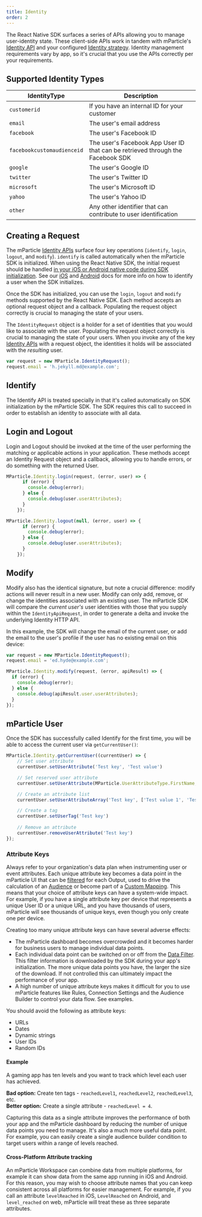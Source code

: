 ```yaml
---
title: Identity
order: 2
---
```


The React Native SDK surfaces a series of APIs allowing you to manage user-identity state. These client-side APIs work in tandem with mParticle's [Identity API](/developers/idsync/http-api/) and your configured [Identity strategy](/guides/idsync/introduction/). Identity management requirements vary by app, so it's crucial that you use the APIs correctly per your requirements.

<!-- See the [mParticle IDSync overview](/developers/idsync/) for a platform-agnostic overview of the key operations you can perform and read below for how the API is surfaced for React Native. -->

## Supported Identity Types

| IdentityType    |   Description
|---|---|
| `customerid`     | If you have an internal ID for your customer |
| `email`          | The user's email address |
| `facebook`        | The user's Facebook ID |
| `facebookcustomaudienceid` | The user's Facebook App User ID that can be retrieved through the Facebook SDK |
| `google`         | The user's Google ID |
| `twitter`        | The user's Twitter ID |
| `microsoft`      | The user's Microsoft ID |
| `yahoo`         | The user's Yahoo ID |
| `other`          | Any other identifier that can contribute to user identification |

## Creating a Request

The mParticle [Identity APIs](/developers/idsync/http-api) surface four key operations (`identify`, `login`, `logout`, and `modify`). `identify` is called automatically when the mParticle SDK is initialized. When using the React Native SDK, the initial request should be handled [in your iOS or Android native code during SDK initialization](/developers/sdk/react-native/getting-started/). See our [iOS](/developers/sdk/ios/idsync) and [Android](/developers/sdk/android/idsync) docs for more info on how to identify a user when the SDK initializes. 

Once the SDK has initialized, you can use the `login`, `logout` and `modify` methods supported by the React Native SDK. Each method accepts an optional request object and a callback. Populating the request object correctly is crucial to managing the state of your users.

The `IdentityRequest` object is a holder for a set of identities that you would like to associate with the user. Populating the request object correctly is crucial to managing the state of your users. When you invoke any of the key [Identity APIs](/developers/idsync/http-api/) with a request object, the identities it holds will be associated with the *resulting* user. 

```javascript
var request = new MParticle.IdentityRequest();
request.email = 'h.jekyll.md@example.com';
```

## Identify

The Identify API is treated specially in that it's called automatically on SDK initialization by the mParticle SDK. The SDK requires this call to succeed in order to establish an identity to associate with all data. 

## Login and Logout

Login and Logout should be invoked at the time of the user performing the matching or applicable actions in your application. These methods accept an Identity Request object and a callback, allowing you to handle errors, or do something with the returned User.

```js
MParticle.Identity.login(request, (error, user) => {
      if (error) {
        console.debug(error);
      } else {
        console.debug(user.userAttributes);
      }
    });
```

```js
MParticle.Identity.logout(null, (error, user) => {
      if (error) {
        console.debug(error);
      } else {
        console.debug(user.userAttributes);
      }
    });
```

## Modify

Modify also has the identical signature, but note a crucial difference: modify actions will never result in a new user. Modify can only add, remove, or change the identities associated with an existing user. The mParticle SDK will compare the *current user's* user identities with those that you supply within the `IdentityApiRequest`, in order to generate a delta and invoke the underlying Identity HTTP API.

In this example, the SDK will change the email of the current user, or add the email to the user's profile if the user has no existing email on this device:

```javascript
var request = new MParticle.IdentityRequest();
request.email = 'ed.hyde@example.com';

MParticle.Identity.modify(request, (error, apiResult) => {
  if (error) {
    console.debug(error);
  } else {
    console.debug(apiResult.user.userAttributes);
  }
});
```

## mParticle User

Once the SDK has successfully called Identify for the first time, you will be able to access the current user via `getCurrentUser()`:

```javascript
MParticle.Identity.getCurrentUser((currentUser) => {
	// Set user attribute
	currentUser.setUserAttribute('Test key', 'Test value')

	// Set reserved user attribute
	currentUser.setUserAttribute(MParticle.UserAttributeType.FirstName, 'Test first name')

	// Create an attribute list
	currentUser.setUserAttributeArray('Test key', ['Test value 1', 'Test value 2'])

	// Create a tag
	currentUser.setUserTag('Test key')
	
	// Remove an attribute
	currentUser.removeUserAttribute('Test key')
});
```

### Attribute Keys

Always refer to your organization's data plan when instrumenting user or event attributes. Each unique attribute key becomes a data point in the mParticle UI that can be [filtered](/guides/platform-guide/data-filter) for each Output, used to drive the calculation of an [Audience](/guides/platform-guide/audiences/real-time/#specify-audience-criteria) or become part of a [Custom Mapping](/guides/platform-guide/connections#custom-mappings). This means that your choice of attribute keys can have a system-wide impact. For example, if you have a single attribute key per device that represents a unique User ID or a unique URL, and you have thousands of users, mParticle will see thousands of unique keys, even though you only create one per device.

Creating too many unique attribute keys can have several adverse effects:

* The mParticle dashboard becomes overcrowded and it becomes harder for business users to manage individual data points.
* Each individual data point can be switched on or off from the [Data Filter](/guides/platform-guide/data-filter). This filter information is downloaded by the SDK during your app's initialization. The more unique data points you have, the larger the size of the download. If not controlled this can ultimately impact the performance of your app.
* A high number of unique attribute keys makes it difficult for you to use mParticle features like Rules, Connection Settings and the Audience Builder to control your data flow. See examples.

You should avoid the following as attribute keys:

* URLs
* Dates
* Dynamic strings
* User IDs
* Random IDs

#### Example

A gaming app has ten levels and you want to track which level each user has achieved.

**Bad option:** Create ten tags - `reachedLevel1`, `reachedLevel2`, `reachedLevel3`, etc.  
**Better option:** Create a single attribute - `reachedLevel = 4`.

Capturing this data as a single attribute improves the performance of both your app and the mParticle dashboard by reducing the number of unique data points you need to manage. It's also a much more useful data point. For example, you can easily create a single audience builder condition to target users within a range of levels reached.

#### Cross-Platform Attribute tracking

An mParticle Workspace can combine data from multiple platforms, for example it can show data from the same app running in iOS and Android. For this reason, you may wish to choose attribute names that you can keep consistent across all platforms for easier management. For example, if you call an attribute `levelReached` in iOS, `LevelReached` on Android, and `level_reached` on web, mParticle will treat these as three separate attributes.




